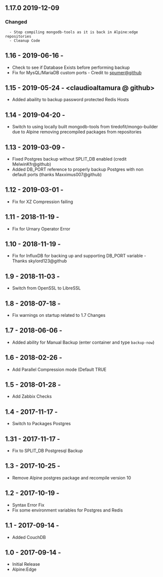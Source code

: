 ## 1.17.0 2019-12-09 <dave at tiredofit dot ca>

   ### Changed
      - Stop compiling mongodb-tools as it is back in Alpine:edge repositories
      - Cleanup Code


## 1.16 - 2019-06-16 - <dave at tiredofit dot ca>

* Check to see if Database Exists before performing backup
* Fix for MysQL/MariaDB custom ports - Credit to <spumer@github>

## 1.15 - 2019-05-24 - <claudioaltamura @ github>

* Added abaility to backup password protected Redis Hosts

## 1.14 - 2019-04-20 - <dave at tiredofit dot ca>

* Switch to using locally built mongodb-tools from tiredofit/mongo-builder due to Alpine removing precompiled packages from repositories

## 1.13 - 2019-03-09 - <dave at tiredofit dot ca>

* Fixed Postgres backup without SPLIT_DB enabled (credit MelwinKfr@github)
* Added DB_PORT reference to properly backup Postgres with non default ports (thanks Maxximus007@github)

## 1.12 - 2019-03-01 - <stevetodorov at github>

* Fix for XZ Compression failing

## 1.11 - 2018-11-19 - <skylord123 at github>

* Fix for Urnary Operator Error

## 1.10 - 2018-11-19 - <dave at tiredofit dot ca>

* Fix for InfluxDB for backing up and supporting DB_PORT variable - Thanks skylord123@github

## 1.9 - 2018-11-03 - <dave at tiredofit dot ca>

* Switch from OpenSSL to LibreSSL

## 1.8 - 2018-07-18 - <dave at tiredofit dot ca>

* Fix warnings on startup related to 1.7 Changes

## 1.7 - 2018-06-06 - <dave at tiredofit dot ca>

* Added ability for Manual Backup (enter container and type `backup-now`)

## 1.6 - 2018-02-26 - <dave at tiredofit dot ca>

* Add Parallel Compression mode (Default TRUE

## 1.5 - 2018-01-28 - <dave at tiredofit dot ca>

* Add Zabbix Checks

## 1.4 - 2017-11-17 - <dave at tiredofit dot ca>

* Switch to Packages Postgres

## 1.31 - 2017-11-17 - <dave at tiredofit dot ca>

* Fix to SPLIT_DB Postgresql Backup

## 1.3 - 2017-10-25 - <dave at tiredofit dot ca>

* Remove Alpine postgres package and recompile version 10

## 1.2 - 2017-10-19 - <dave at tiredofit dot ca>

* Syntax Error Fix
* Fix some environment variables for Postgres and Redis

## 1.1 - 2017-09-14 - <dave at tiredofit dot ca>

* Added CouchDB

## 1.0 - 2017-09-14 - <dave at tiredofit dot ca>

* Initial Release
* Alpine:Edge

